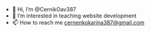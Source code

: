 - 👋 Hi, I’m @CernikOav387
- 👀 I’m interested in teaching website development
- 📫 How to reach me cernenkokarina387@gmail.com


<!---
CernikOav387/CernikOav387 is a ✨ special ✨ repository because its `README.md` (this file) appears on your GitHub profile.
You can click the Preview link to take a look at your changes.
--->
